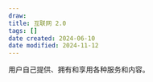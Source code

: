 ```yaml
---
draw:
title: 互联网 2.0
tags: []
date created: 2024-06-10
date modified: 2024-11-12
---
```


用户自己提供、拥有和享用各种服务和内容。

<!-- more -->
